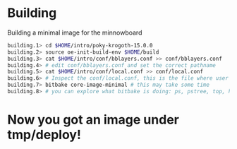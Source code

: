 # Building

Building a minimal image for the minnowboard

```sh
building.1> cd $HOME/intro/poky-krogoth-15.0.0
building.2> source oe-init-build-env $HOME/build
building.3> cat $HOME/intro/conf/bblayers.conf >> conf/bblayers.conf 
building.4> # edit conf/bblayers.conf and set the correct pathname
building.5> cat $HOME/intro/conf/local.conf >> conf/local.conf
building.6> # Inspect the conf/local.conf, this is the file where user can configure generic things
building.7> bitbake core-image-minimal # this may take some time
building.8> # you can explore what bitbake is doing: ps, pstree, top, htop, etc.
```

# Now you got an image under tmp/deploy!

